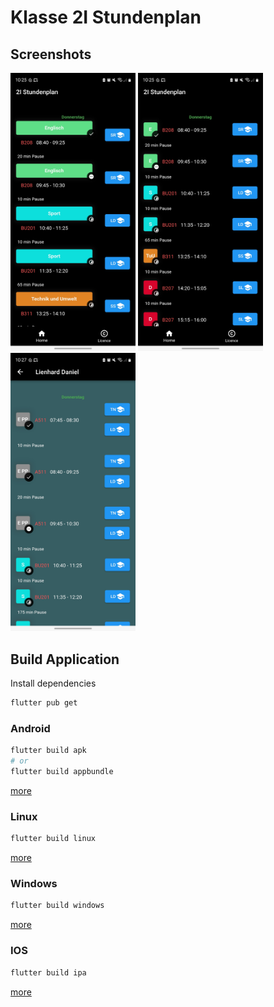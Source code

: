 # Klasse 2I Stundenplan

## Screenshots
<p float="left">
    <img src="./screenshots/Screenshot_20221110-102544.jpg" width="200">
    <img src="./screenshots/Screenshot_20221110-102554.jpg" width="200">
    <img src="./screenshots/Screenshot_20221110-102720.jpg" width="200">
</p>

## Build Application
Install dependencies
```bash
flutter pub get
```

### Android
```bash
flutter build apk
# or
flutter build appbundle
```
[more](https://docs.flutter.dev/deployment/android)

### Linux
```bash
flutter build linux
```
[more](https://docs.flutter.dev/deployment/linux)

### Windows
```bash
flutter build windows
```
[more](https://docs.flutter.dev/deployment/windows)

### IOS
```bash
flutter build ipa
```
[more](https://docs.flutter.dev/deployment/ios)